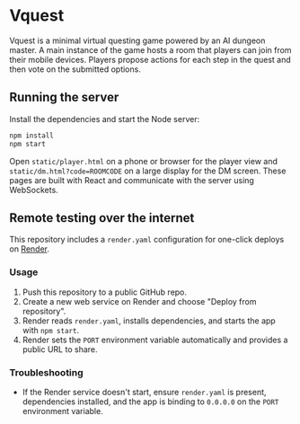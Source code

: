 # Vquest

Vquest is a minimal virtual questing game powered by an AI dungeon master. A main
instance of the game hosts a room that players can join from their mobile
devices. Players propose actions for each step in the quest and then vote on the
submitted options.

## Running the server

Install the dependencies and start the Node server:

```bash
npm install
npm start
```

Open `static/player.html` on a phone or browser for the player view and
`static/dm.html?code=ROOMCODE` on a large display for the DM screen. These
pages are built with React and communicate with the server using WebSockets.

## Remote testing over the internet

This repository includes a `render.yaml` configuration for one-click deploys on
[Render](https://render.com).

### Usage

1. Push this repository to a public GitHub repo.
2. Create a new web service on Render and choose "Deploy from repository".
3. Render reads `render.yaml`, installs dependencies, and starts the app with
   `npm start`.
4. Render sets the `PORT` environment variable automatically and provides a
   public URL to share.

### Troubleshooting

- If the Render service doesn't start, ensure `render.yaml` is present,
  dependencies installed, and the app is binding to `0.0.0.0` on the `PORT`
  environment variable.
